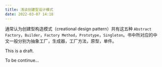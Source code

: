 ```yaml
---
title: 浅谈创建型设计模式
date: 2022-03-07 14:18
---
```


通常认为创建型构造模式（creational design pattern）共有这五种 `Abstract Factory`，`Builder`，`Factory Method`，`Prototype`，`Singleton`。书中所对应的中文一般分别为抽象工厂，生成器，工厂方法，原型，单件。

This is a draft.

To be continue...
